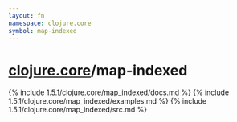 ```yaml
---
layout: fn
namespace: clojure.core
symbol: map-indexed
---
```


# [clojure.core](../)/map-indexed

{% include 1.5.1/clojure.core/map_indexed/docs.md %}
{% include 1.5.1/clojure.core/map_indexed/examples.md %}
{% include 1.5.1/clojure.core/map_indexed/src.md %}

